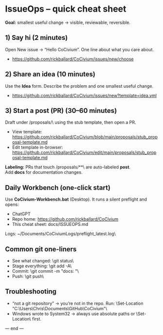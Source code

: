 # IssueOps – quick cheat sheet

**Goal:** smallest useful change → visible, reviewable, reversible.

## 1) Say hi (2 minutes)
Open New issue → “Hello CoCivium”. One line about what you care about.
- https://github.com/rickballard/CoCivium/issues/new/choose

## 2) Share an idea (10 minutes)
Use the **Idea** form. Describe the problem and one smallest useful change.
- https://github.com/rickballard/CoCivium/issues/new?template=idea.yml

## 3) Start a post (PR) (30–60 minutes)
Draft under \/proposals/\ using the stub template, then open a PR.
- View template: https://github.com/rickballard/CoCivium/blob/main/proposals/stub_proposal-template.md
- Edit template in-browser: https://github.com/rickballard/CoCivium/edit/main/proposals/stub_proposal-template.md

**Labeling:** PRs that touch \/proposals/**\ are auto-labeled **post**.  
Add **docs** for documentation changes.

## Daily Workbench (one-click start)
Use **CoCivium-Workbench.bat** (Desktop). It runs a silent preflight and opens:
- ChatGPT
- Repo home: https://github.com/rickballard/CoCivium
- This cheat sheet: docs/ISSUEOPS.md

Logs: \~/Documents/CoCiviumLogs/preflight_latest.log\

## Common git one-liners
- See what changed: \git status\
- Stage everything: \git add -A\
- Commit: \git commit -m "docs: <message>"\
- Push: \git push\

## Troubleshooting
- “not a git repository” → you’re not in the repo. Run:
  \Set-Location "C:\Users\Chris\Documents\GitHub\CoCivium"\
- Windows wrote to System32 → always use absolute paths or \Set-Location\ first.

— end —